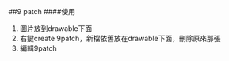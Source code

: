 ##9 patch
####使用
  1. 圖片放到drawable下面
  1. 右鍵create 9patch，新檔依舊放在drawable下面，刪除原來那張
  1. 編輯9patch
   
